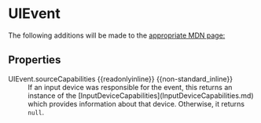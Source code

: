 # UIEvent

The following additions will be made to the [appropriate MDN page:](https://developer.mozilla.org/en-US/docs/Web/API/UIEvent)

## Properties

<dl>
  <dt>UIEvent.sourceCapabilities {{readonlyinline}} {{non-standard_inline}}</td>
  <dd>If an input device was responsible for the event, this returns an instance of the [InputDeviceCapabilities](InputDeviceCapabilities.md) which provides information about that device. Otherwise, it returns <code>null</code>.</dd>
</dl>
